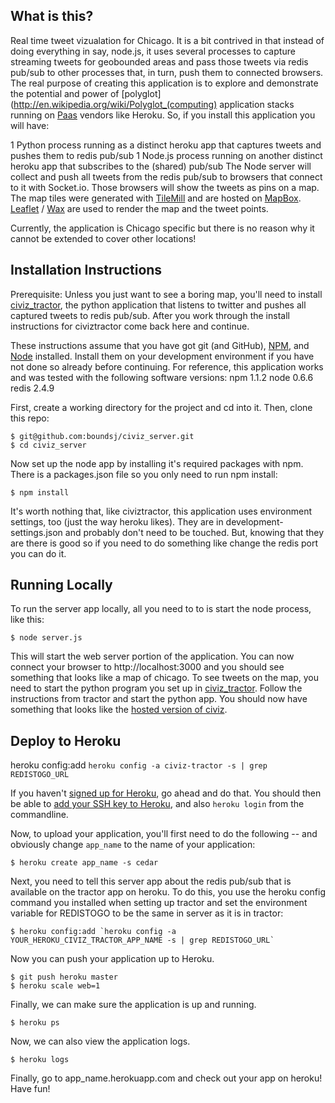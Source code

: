 What is this?
-------------
Real time tweet vizualation for Chicago. It is a bit contrived in that instead of doing everything in say, node.js, it uses several processes to capture streaming tweets for geobounded areas and pass those tweets via redis pub/sub to other processes that, in turn, push them to connected browsers. The real purpose of creating this application is to explore and demonstrate the potential and power of [polyglot](http://en.wikipedia.org/wiki/Polyglot_(computing) application stacks running on [Paas](http://en.wikipedia.org/wiki/Platform_as_a_service) vendors like Heroku. So, if you install this application you will have:

1 Python process running as a distinct heroku app that captures tweets and pushes them to redis pub/sub
1 Node.js process running on another distinct heroku app that subscribes to the (shared) pub/sub
The Node server will collect and push all tweets from the redis pub/sub to browsers that connect to it with Socket.io.
Those browsers will show the tweets as pins on a map.
The map tiles were generated with [TileMill](http://mapbox.com/tilemill/) and are hosted on [MapBox](http://mapbox.com/).
[Leaflet](http://leaflet.cloudmade.com/) / [Wax](http://mapbox.com/wax/) are used to render the map and the tweet points.

Currently, the application is Chicago specific but there is no reason why it cannot be extended to cover other locations!

Installation Instructions
-------------------------
Prerequisite: Unless you just want to see a boring map, you'll need to install [civiz_tractor](https://github.com/boundsj/civiz_tractor), the python application that listens to twitter and pushes all captured tweets to redis pub/sub. After you work through the install instructions for civiztractor come back here and continue.

These instructions assume that you have got git (and GitHub), [NPM](http://npmjs.org/), and [Node](http://nodejs.org/) installed. Install them on your development environment if you have not done so already before continuing. For reference, this application works and was tested with the following software versions:
npm 1.1.2
node 0.6.6
redis 2.4.9

First, create a working directory for the project and cd into it. Then, clone this repo:

    $ git@github.com:boundsj/civiz_server.git 
    $ cd civiz_server

Now set up the node app by installing it's required packages with npm. There is a packages.json file so you only need to run npm install:

    $ npm install 

It's worth nothing that, like civiztractor, this application uses environment settings, too (just the way heroku likes). They are in development-settings.json and probably don't need to be touched. But, knowing that they are there is good so if you need to do something like change the redis port you can do it.

Running Locally
---------------
To run the server app locally, all you need to to is start the node process, like this:

    $ node server.js

This will start the web server portion of the application. You can now connect your browser to http://localhost:3000 and you should see something that looks like a map of chicago.
To see tweets on the map, you need to start the python program you set up in [civiz_tractor](https://github.com/boundsj/civiz_tractor). Follow the instructions from tractor and start the python app. You should now have something that looks like the [hosted version of civiz](http://civiz.herokuapp.com/). 

Deploy to Heroku
----------------
heroku config:add `heroku config -a civiz-tractor -s | grep REDISTOGO_URL`

If you haven't [signed up for Heroku](https://api.heroku.com/signup), go
ahead and do that. You should then be able to [add your SSH key to
Heroku](http://devcenter.heroku.com/articles/quickstart), and also
`heroku login` from the commandline.

Now, to upload your application, you'll first need to do the
following -- and obviously change `app_name` to the name of your
application:

    $ heroku create app_name -s cedar

Next, you need to tell this server app about the redis pub/sub that is available on the tractor app on heroku.
To do this, you use the heroku config command you installed when setting up tractor and set the environment
variable for REDISTOGO to be the same in server as it is in tractor:

    $ heroku config:add `heroku config -a YOUR_HEROKU_CIVIZ_TRACTOR_APP_NAME -s | grep REDISTOGO_URL` 

Now you can push your application up to Heroku.

    $ git push heroku master
    $ heroku scale web=1

Finally, we can make sure the application is up and running.

    $ heroku ps

Now, we can also view the application logs.

    $ heroku logs

Finally, go to app_name.herokuapp.com and check out your app on heroku! Have fun!

